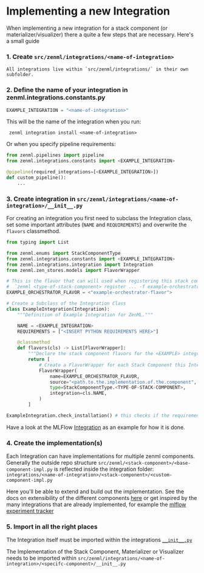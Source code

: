 # Implementing a new Integration

When implementing a new integration for a stack component 
(or materializer/visualizer) there a quite a few steps that are necessary.
Here's a small guide


### 1. Create `src/zenml/integrations/<name-of-integration>`
    All integrations live within `src/zenml/integrations/` in their own 
    subfolder.

### 2. Define the name of your integration in zenml.integrations.constants.py
    
```python
EXAMPLE_INTEGRATION = "<name-of-integration>"
```

This will be the name of the integration when you run:

```shell
 zenml integration install <name-of-integration>
```

Or when you specify pipeline requirements:

```python
from zenml.pipelines import pipeline
from zenml.integrations.constants import <EXAMPLE_INTEGRATION>

@pipeline(required_integrations=[<EXAMPLE_INTEGRATION>])
def custom_pipeline():
    ...
```

### 3. Create integration in `src/zenml/integrations/<name-of-integration>/__init__.py`

For creating an integration you first need to subclass the Integration class, 
set some important attributes (`NAME` and `REQUIREMENTS`) and overwrite the 
`flavors` classmethod.

```python
from typing import List

from zenml.enums import StackComponentType
from zenml.integrations.constants import <EXAMPLE_INTEGRATION>
from zenml.integrations.integration import Integration
from zenml.zen_stores.models import FlavorWrapper

# This is the flavor that can will used when registering this stack component
#  `zenml <type-of-stack-component> register ... -f example-orchestrator-flavor`
EXAMPLE_ORCHESTRATOR_FLAVOR = <"example-orchestrator-flavor">

# Create a Subclass of the Integration Class
class ExampleIntegration(Integration):
    """Definition of Example Integration for ZenML."""

    NAME = <EXAMPLE_INTEGRATION>
    REQUIREMENTS = ["<INSERT PYTHON REQUIREMENTS HERE>"]

    @classmethod
    def flavors(cls) -> List[FlavorWrapper]:
        """Declare the stack component flavors for the <EXAMPLE> integration."""
        return [
            # Create a FlavorWrapper for each Stack Component this Integration implements
            FlavorWrapper(
                name=EXAMPLE_ORCHESTRATOR_FLAVOR,    
                source="<path.to.the.implementation.of.the.component",      # Give the source of the component implementation
                type=StackComponentType.<TYPE-OF-STACK-COMPONENT>,      # Define which component is implemented
                integration=cls.NAME,
            )
        ]

ExampleIntegration.check_installation() # this checks if the requirements are installed
```

Have a look at the MLFlow [Integration](mlflow/__init__.py) 
as an example for how it is done.

### 4. Create the implementation(s)

Each Integration can have implementations for multiple zenml components. 
Generally the outside repo structure 
`src/zenml/<stack-component>/<base-component-impl.py` is reflected inside the 
integration folder: `integrations/<name-of-integration>/<stack-component>/<custom-component-impl.py`

Here you'll be able to extend and build out the implementation. See the docs on 
extensibility of the different components [here](https://docs.zenml.io/extending-zenml) or get inspired by the many 
integrations that are already implemented, for example the 
[mlflow experiment tracker](mlflow/experiment_trackers/mlflow_experiment_tracker.py)

### 5. Import in all the right places
The Integration itself must be imported within the integrations 
[`__init__.py`](__init__.py)

The Implementation of the Stack Component, Materializer or Visualizer needs to 
be imported within `src/zenml/integrations/<name-of-integration>/<specifc-component>/__init__.py`
